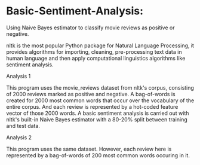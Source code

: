 # Basic-Sentiment-Analysis: 
Using Naive Bayes estimator to classify movie reviews as positive or negative.

nltk is the most popular Python package for Natural Language Processing, it provides algorithms for importing, cleaning, pre-processing text data in human language and then apply computational linguistics algorithms like sentiment analysis.

Analysis 1

This program uses the movie_reviews dataset from nltk's corpus, consisting of 2000 reviews marked as positive and negative. A bag-of-words is created for 2000 most common words that occur over the vocabulary of the entire corpus. And each review is represented by a hot-coded feature vector of those 2000 words. A basic sentiment analysis is carried out with nltk's built-in Naive Bayes estimator with a 80-20% split between training and test data.

Analysis 2

This program uses the same dataset. However, each review here is represented by a bag-of-words of 200 most common words occuring in it.


